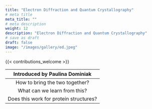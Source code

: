 ```yaml
---
title: "Electron Diffraction and Quantum Crystallography"
# meta title
meta_title: ""
# meta description
weight: 12
description: "Electron Diffraction and Quantum Crystallography"
# save as draft
draft: false
image: "/images/gallery/ed.jpeg"
---
```


{{< contributions_welcome >}}

|Introduced by **Paulina Dominiak**|
|:---:|
|How to bring the two together?|
|What can we learn from this? |
|Does this work for protein structures?|